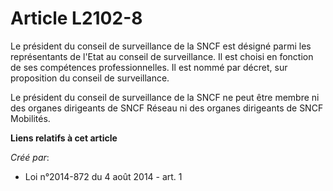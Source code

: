 # Article L2102-8

Le président du conseil de surveillance de la SNCF est désigné parmi les représentants de l'Etat au conseil de surveillance.
Il est choisi en fonction de ses compétences professionnelles. Il est nommé par décret, sur proposition du conseil de
surveillance. 

Le président du conseil de surveillance de la SNCF ne peut être membre ni des organes dirigeants de SNCF Réseau ni des
organes dirigeants de SNCF Mobilités.

**Liens relatifs à cet article**

_Créé par_:

  - Loi n°2014-872 du 4 août 2014 - art. 1
